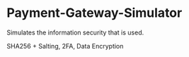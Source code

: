 # Payment-Gateway-Simulator

Simulates the information security that is used.

SHA256 + Salting, 2FA, Data Encryption 
